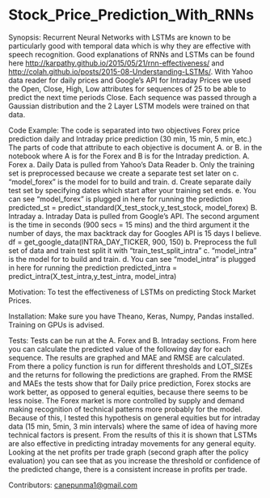 # Stock_Price_Prediction_With_RNNs

Synopsis:
Recurrent Neural Networks with LSTMs are known to be particularly good with temporal data which is why they are effective with speech recognition. Good explanations of RNNs and LSTMs can be found here http://karpathy.github.io/2015/05/21/rnn-effectiveness/ and http://colah.github.io/posts/2015-08-Understanding-LSTMs/.  With Yahoo data reader for daily prices and Google’s API for Intraday Prices we used the Open, Close, High, Low attributes for sequences of 25 to be able to predict the next time periods Close. Each sequence was passed through a Gaussian distribution and the 2 Layer LSTM models were trained on that data. 


Code Example:
The code is separated into two objectives Forex price prediction daily and Intraday price prediction (30 min, 15 min, 5 min, etc.) The parts of code that attribute to each objective is document A. or B. in the notebook where A is for the Forex and B is for the Intraday prediction.
  A.	Forex
    a.	Daily Data is pulled from Yahoo’s Data Reader
    b.	Only the training set is preprocessed because we create a separate test set later on
    c.	“model_forex” is the model for to build and train.
    d.	Create separate daily test set by specifying dates which start after your training set ends.
    e.	You can see “model_forex” is plugged in here for running the prediction
        predicted_st = predict_standard(X_test_stock,y_test_stock, model_forex)
  B.	Intraday
    a.	Intraday Data is pulled from Google’s API. The second argument is the time in seconds (900 secs = 15 mins) and the third                argument it the number of days, the max backtrack day for Googles API is 15 days I believe.
         df = get_google_data(INTRA_DAY_TICKER, 900, 150)
    b.	Preprocess the full set of data and train test split it with “train_test_split_intra”
    c.	“model_intra” is the model for to build and train.
    d.	You can see “model_intra” is plugged in here for running the prediction
        predicted_intra = predict_intra(X_test_intra,y_test_intra, model_intra)

Motivation:
To test the effectiveness of LSTMs on predicting Stock Market Prices.

Installation:
Make sure you have Theano, Keras, Numpy, Pandas installed. Training on GPUs is advised.

Tests:
Tests can be run at the A. Forex and B. Intraday sections. From here you can calculate the predicted value of the following day for each sequence. The results are graphed and MAE and RMSE are calculated. From there a policy function is run for different thresholds and LOT_SIZEs and the returns for following the predictions are graphed.
From the RMSE and MAEs the tests show that for Daily price prediction, Forex stocks are work better, as opposed to general equities, because there seems to be less noise. The Forex market is more controlled by supply and demand making recognition of technical patterns more probably for the model. Because of this, I tested this hypothesis on general equities but for intraday data (15 min, 5min, 3 min intervals) where the same of idea of having more technical factors is present. From the results of this it is shown that LSTMs are also effective in predicting intraday movements for any general equity. Looking at the net profits per trade graph (second graph after the policy evaluation) you can see that as you increase the threshold or confidence of the predicted change, there is a consistent increase in profits per trade. 

Contributors:
canepunma1@gmail.com
